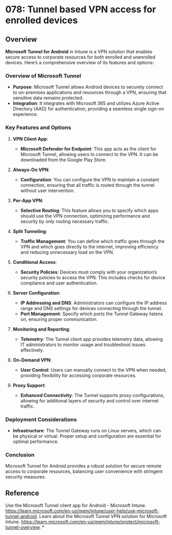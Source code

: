 # 078: Tunnel based VPN access for enrolled devices

## Overview
**Microsoft Tunnel for Android** in Intune is a VPN solution that enables secure access to corporate resources for both enrolled and unenrolled devices. Here’s a comprehensive overview of its features and options:

### Overview of Microsoft Tunnel
- **Purpose**: Microsoft Tunnel allows Android devices to securely connect to on-premises applications and resources through a VPN, ensuring that sensitive data remains protected.
- **Integration**: It integrates with Microsoft 365 and utilizes Azure Active Directory (AAD) for authentication, providing a seamless single sign-on experience.

### Key Features and Options

1. **VPN Client App**:
   - **Microsoft Defender for Endpoint**: This app acts as the client for Microsoft Tunnel, allowing users to connect to the VPN. It can be downloaded from the Google Play Store.

2. **Always-On VPN**:
   - **Configuration**: You can configure the VPN to maintain a constant connection, ensuring that all traffic is routed through the tunnel without user intervention.

3. **Per-App VPN**:
   - **Selective Routing**: This feature allows you to specify which apps should use the VPN connection, optimizing performance and security by only routing necessary traffic.

4. **Split Tunneling**:
   - **Traffic Management**: You can define which traffic goes through the VPN and which goes directly to the internet, improving efficiency and reducing unnecessary load on the VPN.

5. **Conditional Access**:
   - **Security Policies**: Devices must comply with your organization’s security policies to access the VPN. This includes checks for device compliance and user authentication.

6. **Server Configuration**:
   - **IP Addressing and DNS**: Administrators can configure the IP address range and DNS settings for devices connecting through the tunnel.
   - **Port Management**: Specify which ports the Tunnel Gateway listens on, ensuring proper communication.

7. **Monitoring and Reporting**:
   - **Telemetry**: The Tunnel client app provides telemetry data, allowing IT administrators to monitor usage and troubleshoot issues effectively.

8. **On-Demand VPN**:
   - **User Control**: Users can manually connect to the VPN when needed, providing flexibility for accessing corporate resources.

9. **Proxy Support**:
   - **Enhanced Connectivity**: The Tunnel supports proxy configurations, allowing for additional layers of security and control over internet traffic.

### Deployment Considerations
- **Infrastructure**: The Tunnel Gateway runs on Linux servers, which can be physical or virtual. Proper setup and configuration are essential for optimal performance.

### Conclusion
Microsoft Tunnel for Android provides a robust solution for secure remote access to corporate resources, balancing user convenience with stringent security measures. 




## Reference
Use the Microsoft Tunnel client app for Android - Microsoft Intune. https://learn.microsoft.com/en-us/mem/intune/user-help/use-microsoft-tunnel-android.
Learn about the Microsoft Tunnel VPN solution for Microsoft Intune. https://learn.microsoft.com/en-us/mem/intune/protect/microsoft-tunnel-overview.
* 



